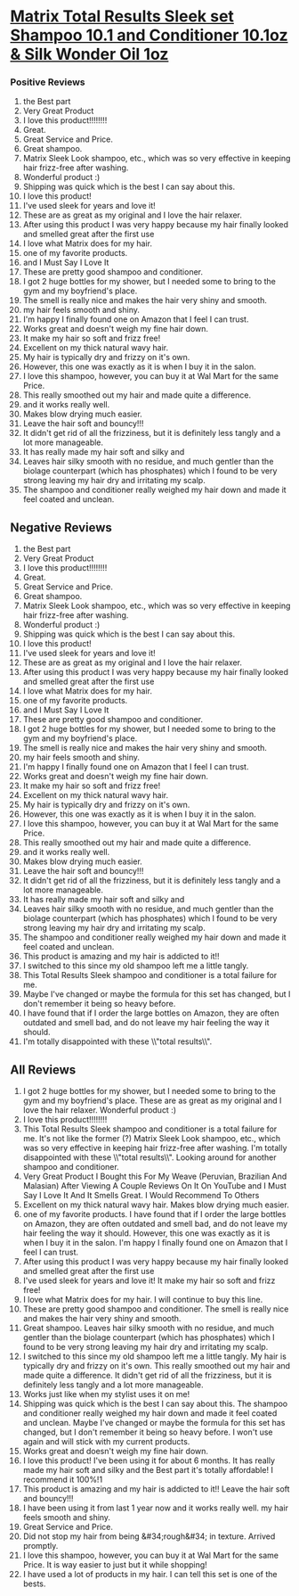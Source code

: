 # [Matrix Total Results Sleek set Shampoo 10.1 and Conditioner 10.1oz &amp; Silk Wonder Oil 1oz](https://products.checkmycream.com/products/Matrix-Total-Results-Sleek-set-Shampoo-10.1-and-Conditioner-10.1oz-and-Silk-Wonder-Oil-1oz.html)

### Positive Reviews

<ol>
      <li>the Best part</li>
      <li>Very Great Product</li>
      <li>I love this product!!!!!!!!</li>
      <li>Great.</li>
      <li>Great Service and Price.</li>
      <li>Great shampoo.</li>
      <li>Matrix Sleek Look shampoo, etc., which was so very effective in keeping hair frizz-free after washing.</li>
      <li>Wonderful product :)</li>
      <li>Shipping was quick which is the best I can say about this.  </li>
      <li>I love this product!</li>
      <li>I&#x27;ve used sleek for years and love it!</li>
      <li>These are as great as my original and I love the hair relaxer.</li>
      <li>After using this product I was very happy because my hair finally looked and smelled great after the first use</li>
      <li>I love what Matrix does for my hair.  </li>
      <li>one of my favorite products.  </li>
      <li>and I Must Say I Love It</li>
      <li>These are pretty good shampoo and conditioner.</li>
      <li>I got 2 huge bottles for my shower, but I needed some to bring to the gym and my boyfriend&#x27;s place.</li>
      <li>The smell is really nice and makes the hair very shiny and smooth.</li>
      <li>my hair feels smooth and shiny.</li>
      <li>I&#x27;m happy I finally found one on Amazon that I feel I can trust.</li>
      <li>Works great and doesn&#x27;t weigh my fine hair down.</li>
      <li>It make my hair so soft and frizz free!</li>
      <li>Excellent on my thick natural wavy hair.</li>
      <li>My hair is typically dry and frizzy on it&#x27;s own.</li>
      <li>However, this one was exactly as it is when I buy it in the salon.  </li>
      <li>I love this shampoo, however, you can buy it at Wal Mart for the same Price.  </li>
      <li>This really smoothed out my hair and made quite a difference.</li>
      <li>and it works really well.</li>
      <li>Makes blow drying much easier.</li>
      <li>Leave the hair soft and bouncy!!!</li>
      <li>It didn&#x27;t get rid of all the frizziness, but it is definitely less tangly and a lot more manageable.</li>
      <li>It has really made my hair soft and silky and</li>
      <li>Leaves hair silky smooth with no residue, and much gentler than the biolage counterpart (which has phosphates) which I found to be very strong leaving my hair dry and irritating my scalp.</li>
      <li>The shampoo and conditioner really weighed my hair down and made it feel coated and unclean.  </li>
</ol>


<h2>Negative Reviews</h2>
<ol>
<li> the Best part</li>
<li> Very Great Product</li>
<li> I love this product!!!!!!!!</li>
<li> Great.</li>
<li> Great Service and Price.</li>
<li> Great shampoo.</li>
<li> Matrix Sleek Look shampoo, etc., which was so very effective in keeping hair frizz-free after washing.</li>
<li> Wonderful product :)</li>
<li> Shipping was quick which is the best I can say about this.  </li>
<li> I love this product!</li>
<li> I&#x27;ve used sleek for years and love it!</li>
<li> These are as great as my original and I love the hair relaxer.</li>
<li> After using this product I was very happy because my hair finally looked and smelled great after the first use</li>
<li> I love what Matrix does for my hair.  </li>
<li> one of my favorite products.  </li>
<li> and I Must Say I Love It</li>
<li> These are pretty good shampoo and conditioner.</li>
<li> I got 2 huge bottles for my shower, but I needed some to bring to the gym and my boyfriend&#x27;s place.</li>
<li> The smell is really nice and makes the hair very shiny and smooth.</li>
<li> my hair feels smooth and shiny.</li>
<li> I&#x27;m happy I finally found one on Amazon that I feel I can trust.</li>
<li> Works great and doesn&#x27;t weigh my fine hair down.</li>
<li> It make my hair so soft and frizz free!</li>
<li> Excellent on my thick natural wavy hair.</li>
<li> My hair is typically dry and frizzy on it&#x27;s own.</li>
<li> However, this one was exactly as it is when I buy it in the salon.  </li>
<li> I love this shampoo, however, you can buy it at Wal Mart for the same Price.  </li>
<li> This really smoothed out my hair and made quite a difference.</li>
<li> and it works really well.</li>
<li> Makes blow drying much easier.</li>
<li> Leave the hair soft and bouncy!!!</li>
<li> It didn&#x27;t get rid of all the frizziness, but it is definitely less tangly and a lot more manageable.</li>
<li> It has really made my hair soft and silky and</li>
<li> Leaves hair silky smooth with no residue, and much gentler than the biolage counterpart (which has phosphates) which I found to be very strong leaving my hair dry and irritating my scalp.</li>
<li> The shampoo and conditioner really weighed my hair down and made it feel coated and unclean.  </li>
<li> This product is amazing and my hair is addicted to it!!</li>
<li> I switched to this since my old shampoo left me a little tangly.</li>
<li> This Total Results Sleek shampoo and conditioner is a total failure for me.</li>
<li> Maybe I&#x27;ve changed or maybe the formula for this set has changed, but I don&#x27;t remember it being so heavy before.  </li>
<li> I have found that if I order the large bottles on Amazon, they are often outdated and smell bad, and do not leave my hair feeling the way it should.  </li>
<li> I&#x27;m totally disappointed with these \\&quot;total results\\&quot;.</li>
</ol>

<h2>All Reviews</h2>

<ol>
    <li> I got 2 huge bottles for my shower, but I needed some to bring to the gym and my boyfriend&#x27;s place. These are as great as my original and I love the hair relaxer. Wonderful product :)</li>
    <li> I love this product!!!!!!!!</li>
    <li> This Total Results Sleek shampoo and conditioner is a total failure for me. It&#x27;s not like the former (?) Matrix Sleek Look shampoo, etc., which was so very effective in keeping hair frizz-free after washing. I&#x27;m totally disappointed with these \\&quot;total results\\&quot;. Looking around for another shampoo and conditioner.</li>
    <li> Very Great Product I Bought this For My Weave (Peruvian, Brazilian And Malasian) After Viewing A Couple Reviews On It On YouTube and I Must Say I Love It And It Smells Great. I Would Recommend To Others</li>
    <li> Excellent on my thick natural wavy hair. Makes blow drying much easier.</li>
    <li> one of my favorite products.  I have found that if I order the large bottles on Amazon, they are often outdated and smell bad, and do not leave my hair feeling the way it should.  However, this one was exactly as it is when I buy it in the salon.  I&#x27;m happy I finally found one on Amazon that I feel I can trust.</li>
    <li> After using this product I was very happy because my hair finally looked and smelled great after the first use</li>
    <li> I&#x27;ve used sleek for years and love it! It make my hair so soft and frizz free!</li>
    <li> I love what Matrix does for my hair.  I will continue to buy this line.</li>
    <li> These are pretty good shampoo and conditioner. The smell is really nice and makes the hair very shiny and smooth.</li>
    <li> Great shampoo. Leaves hair silky smooth with no residue, and much gentler than the biolage counterpart (which has phosphates) which I found to be very strong leaving my hair dry and irritating my scalp.</li>
    <li> I switched to this since my old shampoo left me a little tangly. My hair is typically dry and frizzy on it&#x27;s own. This really smoothed out my hair and made quite a difference. It didn&#x27;t get rid of all the frizziness, but it is definitely less tangly and a lot more manageable.</li>
    <li> Works just like when my stylist uses it on me!</li>
    <li> Shipping was quick which is the best I can say about this.  The shampoo and conditioner really weighed my hair down and made it feel coated and unclean.  Maybe I&#x27;ve changed or maybe the formula for this set has changed, but I don&#x27;t remember it being so heavy before.  I won&#x27;t use again and will stick with my current products.</li>
    <li> Works great and doesn&#x27;t weigh my fine hair down.</li>
    <li> I love this product! I&#x27;ve been using it for about 6 months. It has really made my hair soft and silky and the Best part it&#x27;s totally affordable! I recommend it 100%!1</li>
    <li> This product is amazing and my hair is addicted to it!! Leave the hair soft and bouncy!!!</li>
    <li> I have been using it from last 1 year now and it works really well. my hair feels smooth and shiny.</li>
    <li> Great Service and Price.</li>
    <li> Did not stop my hair from being &amp;#34;rough&amp;#34; in texture. Arrived promptly.</li>
    <li> I love this shampoo, however, you can buy it at Wal Mart for the same Price.  It is way easier to just but it while shopping!</li>
    <li> I have used a lot of products in my hair. I can tell this set is one of the bests.</li>
</ol>




